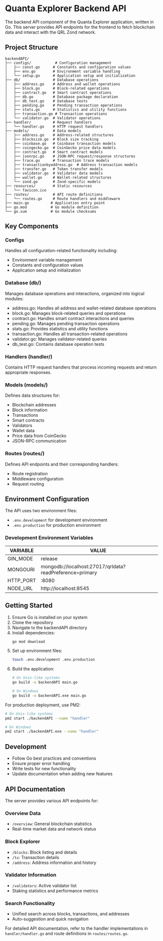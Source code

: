 # Quanta Explorer Backend API

The backend API component of the Quanta Explorer application, written in Go. This server provides API endpoints for the frontend to fetch blockchain data and interact with the QRL Zond network.

## Project Structure

```
backendAPI/
├── configs/           # Configuration management
│   ├── const.go      # Constants and configuration values
│   ├── env.go        # Environment variable handling
│   └── setup.go      # Application setup and initialization
├── db/               # Database operations
│   ├── address.go    # Address and wallet operations
│   ├── block.go      # Block-related operations
│   ├── contract.go   # Smart contract operations
│   ├── db.go         # Database package declaration
│   ├── db_test.go    # Database tests
│   ├── pending.go    # Pending transaction operations
│   ├── stats.go      # Statistics and utility functions
│   ├── transaction.go # Transaction operations
│   └── validator.go  # Validator operations
├── handler/          # Request handlers
│   └── handler.go    # HTTP request handlers
├── models/           # Data models
│   ├── address.go    # Address-related structures
│   ├── blocksize.go  # Block size tracking
│   ├── coinbase.go   # Coinbase transaction models
│   ├── coingecko.go  # CoinGecko price data models
│   ├── contract.go   # Smart contract models
│   ├── jsonrpc.go    # JSON-RPC request/response structures
│   ├── trace.go      # Transaction trace models
│   ├── transactionbyaddress.go  # Address transaction models
│   ├── transfer.go   # Token transfer models
│   ├── validator.go  # Validator data models
│   ├── wallet.go     # Wallet-related structures
│   └── zond.go       # Zond-specific models
├── resources/        # Static resources
│   └── favicon.ico
├── routes/           # API route definitions
│   └── routes.go     # Route handlers and middleware
├── main.go          # Application entry point
├── go.mod           # Go module definition
└── go.sum           # Go module checksums
```

## Key Components

### Configs
Handles all configuration-related functionality including:
- Environment variable management
- Constants and configuration values
- Application setup and initialization

### Database (db/)
Manages database operations and interactions, organized into logical modules:
- address.go: Handles all address and wallet-related database operations
- block.go: Manages block-related queries and operations
- contract.go: Handles smart contract interactions and queries
- pending.go: Manages pending transaction operations
- stats.go: Provides statistics and utility functions
- transaction.go: Handles all transaction-related operations
- validator.go: Manages validator-related queries
- db_test.go: Contains database operation tests

### Handlers (handler/)
Contains HTTP request handlers that process incoming requests and return appropriate responses.

### Models (models/)
Defines data structures for:
- Blockchain addresses
- Block information
- Transactions
- Smart contracts
- Validators
- Wallet data
- Price data from CoinGecko
- JSON-RPC communication

### Routes (routes/)
Defines API endpoints and their corresponding handlers:
- Route registration
- Middleware configuration
- Request routing

## Environment Configuration

The API uses two environment files:
- `.env.development` for development environment
- `.env.production` for production environment

### Development Environment Variables
| VARIABLE | VALUE |
| ------ | ------ |
| GIN_MODE | release |
| MONGOURI | mongodb://localhost:27017/qrldata?readPreference=primary |
| HTTP_PORT | :8080 |
| NODE_URL | http://localhost:8545 |

## Getting Started

1. Ensure Go is installed on your system
2. Clone the repository
3. Navigate to the backendAPI directory
4. Install dependencies:
   ```bash
   go mod download
   ```
5. Set up environment files:
   ```bash
   touch .env.development .env.production
   ```
6. Build the application:
   ```bash
   # On Unix-like systems
   go build -o backendAPI main.go

   # On Windows
   go build -o backendAPI.exe main.go
   ```

For production deployment, use PM2:
```bash
# On Unix-like systems
pm2 start ./backendAPI --name "handler"

# On Windows
pm2 start ./backendAPI.exe --name "handler"
```

## Development

- Follow Go best practices and conventions
- Ensure proper error handling
- Write tests for new functionality
- Update documentation when adding new features

## API Documentation

The server provides various API endpoints for:

### Overview Data
- `/overview`: General blockchain statistics
- Real-time market data and network status

### Block Explorer
- `/blocks`: Block listing and details
- `/tx`: Transaction details
- `/address`: Address information and history

### Validator Information
- `/validators`: Active validator list
- Staking statistics and performance metrics

### Search Functionality
- Unified search across blocks, transactions, and addresses
- Auto-suggestion and quick navigation

For detailed API documentation, refer to the handler implementations in `handler/handler.go` and route definitions in `routes/routes.go`.
